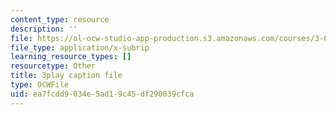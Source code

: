 ```yaml
---
content_type: resource
description: ''
file: https://ol-ocw-studio-app-production.s3.amazonaws.com/courses/3-091sc-introduction-to-solid-state-chemistry-fall-2010/ea7fcdd9034e5ad19c45df290039cfca_up3zP2z81SE.vtt
file_type: application/x-subrip
learning_resource_types: []
resourcetype: Other
title: 3play caption file
type: OCWFile
uid: ea7fcdd9-034e-5ad1-9c45-df290039cfca
---
```

